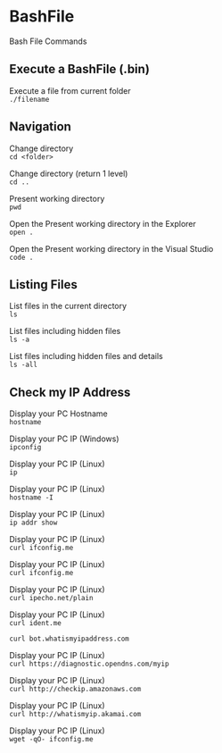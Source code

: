 # BashFile
Bash File Commands

## Execute a BashFile (.bin)
Execute a file from current folder  
`./filename`  

## Navigation
Change directory  
`cd <folder>`  
  
Change directory (return 1 level)  
`cd ..`  
  
Present working directory  
`pwd`  

Open the Present working directory in the Explorer  
`open .`  

Open the Present working directory in the Visual Studio  
`code .`  


## Listing Files
List files in the current directory  
`ls`  

List files including hidden files  
`ls -a`  

List files including hidden files and details  
`ls -all`  


## Check my IP Address
Display your PC Hostname  
`hostname`  

Display your PC IP (Windows)  
`ipconfig`  

Display your PC IP (Linux)  
`ip`  

Display your PC IP (Linux)  
`hostname -I`  

Display your PC IP (Linux)  
`ip addr show`  

Display your PC IP (Linux)  
`curl ifconfig.me`  

Display your PC IP (Linux)  
`curl ifconfig.me`  

Display your PC IP (Linux)  
`curl ipecho.net/plain`  

Display your PC IP (Linux)  
`curl ident.me`  

`curl bot.whatismyipaddress.com`  

Display your PC IP (Linux)  
`curl https://diagnostic.opendns.com/myip`  

Display your PC IP (Linux)  
`curl http://checkip.amazonaws.com`  

Display your PC IP (Linux)  
`curl http://whatismyip.akamai.com`  

Display your PC IP (Linux)  
`wget -qO- ifconfig.me`  
